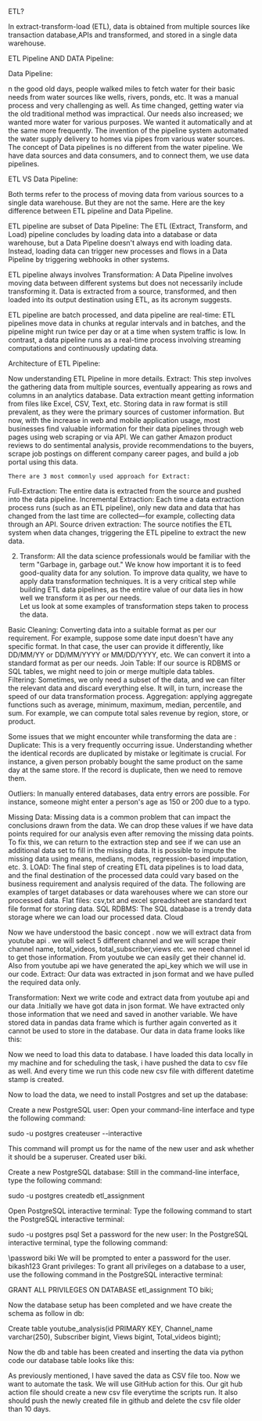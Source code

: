 ETL?

In extract-transform-load (ETL), data is obtained from multiple sources like transaction database,APIs  and  transformed, and stored in a single data warehouse.


ETL Pipeline AND  DATA Pipeline:


Data Pipeline:

n the good old days, people walked miles to fetch water for their basic needs from water sources like wells, rivers, ponds, etc. It was a manual process and very challenging as well.
As time changed, getting water via the old traditional method was impractical. Our needs also increased; we wanted more water for various purposes. We wanted it automatically and at the same more frequently. The invention of the pipeline system automated the water supply delivery to homes via pipes from various water sources. The concept of Data pipelines is no different from the water pipeline. We have data sources and data consumers, and to connect them, we use data pipelines.






ETL VS Data Pipeline:

Both terms refer to the process of moving data from various sources to a single data warehouse. But they are not the same. Here are the key difference between ETL pipeline and Data Pipeline.

ETL pipeline are subset of Data Pipeline:
The ETL (Extract, Transform, and Load) pipeline concludes by loading data into a database or data warehouse, but a Data Pipeline doesn't always end with loading data. Instead, loading data can trigger new processes and flows in a Data Pipeline by triggering webhooks in other systems.

ETL pipeline always involves Transformation:
A Data Pipeline involves moving data between different systems but does not necessarily include transforming it. Data is extracted from a source, transformed, and then loaded into its output destination using ETL, as its acronym suggests.

ETL pipeline are batch processed, and data pipeline are real-time:
ETL pipelines move data in chunks at regular intervals and in batches, and the pipeline might run twice per day or at a time when system traffic is low. In contrast, a data pipeline runs as a real-time process involving streaming computations and continuously updating data.

Architecture of ETL Pipeline:




Now understanding ETL Pipeline in more details.
Extract:  This step involves the gathering data from multiple sources, eventually appearing as rows and columns in an analytics database. Data extraction meant getting information from files like Excel, CSV, Text, etc. Storing data in raw format is still prevalent, as they were the primary sources of customer information. But now, with the increase in web and mobile application usage, most businesses find valuable information for their data pipelines through web pages using web scraping or via API. We can gather Amazon product reviews to do sentimental analysis, provide recommendations to the buyers, scrape job postings on different company career pages, and build a job portal using this data.
	
	There are 3 most commonly used approach for Extract:

Full-Extraction: The entire data is extracted from the source and pushed into the data pipeline.
Incremental Extraction: Each time a data extraction process runs (such as an ETL pipeline), only new data and data that has changed from the last time are collected—for example, collecting data through an API.
Source driven extraction: The source notifies the ETL system when data changes, triggering the ETL pipeline to extract the new data.

2. Transform:
All the data science professionals would be familiar with the term "Garbage in, garbage out." We know how important it is to feed good-quality data for any solution. To improve data quality, we have to apply data transformation techniques. It is a very critical step while building ETL data pipelines, as the entire value of our data lies in how well we transform it as per our needs.  
Let us look at some examples of transformation steps taken to process the data.

Basic Cleaning: Converting data into a suitable format as per our requirement. For example, suppose some date input doesn't have any specific format. In that case, the user can provide it differently, like DD/MM/YY or DD/MM/YYYY or MM/DD/YYYY, etc. We can convert it into a standard format as per our needs.
Join Table: If our source is RDBMS or SQL tables, we might need to join or merge multiple data tables.  
Filtering:  Sometimes, we only need a subset of the data, and we can filter the relevant data and discard everything else. It will, in turn, increase the speed of our data transformation process.
Aggregation:  applying aggregate functions such as average, minimum, maximum, median, percentile, and sum. For example, we can compute total sales revenue by region, store, or product.

Some issues that we might encounter while transforming the data are : 
Duplicate: This is a very frequently occurring issue. Understanding whether the identical records are duplicated by mistake or legitimate is crucial. For instance, a given person probably bought the same product on the same day at the same store. If the record is duplicate, then we need to remove them.

Outliers: In manually entered databases, data entry errors are possible. For instance, someone might enter a person's age as 150 or 200 due to a typo.

Missing Data: Missing data is a common problem that can impact the conclusions drawn from the data. We can drop these values if we have data points required for our analysis even after removing the missing data points. To fix this, we can return to the extraction step and see if we can use an additional data set to fill in the missing data. It is possible to impute the missing data using means, medians, modes, regression-based imputation, etc.
3. LOAD:
The final step of creating ETL data pipelines is to load data, and the final destination of the processed data could vary based on the business requirement and analysis required of the data. The following are examples of target databases or data warehouses where we can store our processed data.
Flat files: csv,txt and excel spreadsheet are standard text file format for storing data.
SQL RDBMS: The SQL database is a trendy data storage where we can load our processed data.
Cloud

Now we have understood the basic concept . now we will extract data from youtube api . we will select 5 different channel and we will scrape their channel name, total_videos, total_subscriber,views etc. we need channel id to get those information. From youtube we can easily get their channel id. Also from youtube api we have generated the api_key which we will use in our code.
Extract:
Our data was extracted in json format and we have pulled the required data only. 

Transformation:
Next we write code and extract data from youtube api and our data .Initially we have got data in json format. We have extracted only those information that we need and saved in another variable. We have stored data in pandas data frame which is further again converted as it cannot be used to store in the database. Our data in data frame looks like this:


Now we need to load this data to database. I have loaded this data locally in  my machine and for scheduling the task, i have pushed the data to csv file as well. And every time we run this code new csv file with different datetime stamp is created.

Now to load the data, we need to install Postgres and set up the database:
	

 	 	 	
Create a new PostgreSQL user: 	Open your command-line interface and type the following command:


sudo -u postgres createuser --interactive

	 	 	 	
This command will prompt us for the name of the new user and ask whether it should be a superuser.
Created user biki.
	 	 	 	
Create a new PostgreSQL 	database: Still in the command-line interface, type the 	following command: 	


sudo -u postgres createdb etl_assignment


	 	 	 	
Open PostgreSQL 	interactive terminal: Type the following command to start 	the PostgreSQL interactive terminal: 	


sudo -u postgres psql
Set a password for the new user: 	In the PostgreSQL interactive terminal, type the following command: 	


\password biki
We will be prompted to enter a password for the user. bikash123
Grant privileges: To grant 	all privileges on a database to a user, use the following command in 	the PostgreSQL interactive terminal: 	


GRANT ALL PRIVILEGES ON DATABASE etl_assignment TO biki;


Now the database setup has been completed and we have create the schema as follow in db:

Create table youtube_analysis(id PRIMARY KEY,
Channel_name varchar(250),
Subscriber bigint,
Views bigint,
Total_videos bigint);

Now the db and table has been created and inserting the data via python code our database table looks like this:




As previously mentioned, I have saved the data as CSV file too. Now we want to automate the task. We will use GitHub action for this. Our git hub action file should create a new csv file everytime the scripts run. It also should push the newly created file in github and delete the csv file older than 10 days.


